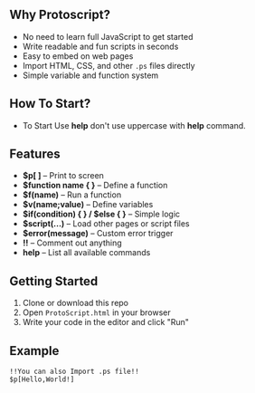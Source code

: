 
## Why Protoscript?

- No need to learn full JavaScript to get started  
- Write readable and fun scripts in seconds  
- Easy to embed on web pages  
- Import HTML, CSS, and other `.ps` files directly  
- Simple variable and function system
## How To Start?
- To Start Use **help** don't use uppercase with **help** command.

## Features

- **$p[ ]** – Print to screen  
- **$function name { }** – Define a function  
- **$f(name)** – Run a function  
- **$v(name;value)** – Define variables  
- **$if(condition) { } / $else { }** – Simple logic    
- **$script(...)** – Load other pages or script files  
- **$error(message)** – Custom error trigger  
- **!!** – Comment out anything  
- **help** – List all available commands

## Getting Started

1. Clone or download this repo  
2. Open `ProtoScript.html` in your browser  
3. Write your code in the editor and click "Run"

## Example

```
!!You can also Import .ps file!!
$p[Hello,World!]
